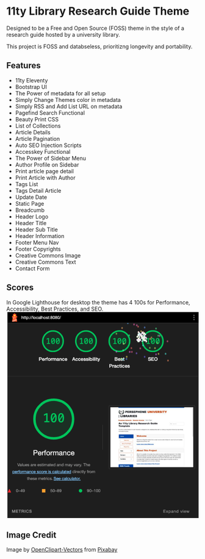 # 11ty Library Research Guide Theme
Designed to be a Free and Open Source (FOSS) theme in the style of a research guide hosted by a university library.

This project is FOSS and databseless, prioritizng longevity and portability. 


## Features
+ 11ty Eleventy
+ Bootstrap UI
+ The Power of metadata for all setup
+ Simply Change Themes color in metadata
+ Simply RSS and Add List URL on metadata
+ Pagefind Search Functional
+ Beauty Print CSS
+ List of Collections
+ Article Details
+ Article Pagination
+ Auto SEO Injection Scripts
+ Accesskey Functional
+ The Power of Sidebar Menu
+ Author Profile on Sidebar
+ Print article page detail
+ Print Article with Author
+ Tags List
+ Tags Detail Article
+ Update Date
+ Static Page
+ Breadcumb
+ Header Logo
+ Header Title
+ Header Sub Title
+ Header Information
+ Footer Menu Nav
+ Footer Copyrights
+ Creative Commons Image
+ Creative Commons Text
+ Contact Form

## Scores
In Google Lighthouse for desktop the theme has 4 100s for Performance, Accessibility, Best Practices, and SEO.
![Screenshot of four 100s for Performance, Accessibility, Best Practices, SEO in Google Lighthouse for Desktop Browsers](/desktop.png)


## Image Credit
Image by <a href="https://pixabay.com/users/openclipart-vectors-30363/?utm_source=link-attribution&utm_medium=referral&utm_campaign=image&utm_content=156019">OpenClipart-Vectors</a> from <a href="https://pixabay.com//?utm_source=link-attribution&utm_medium=referral&utm_campaign=image&utm_content=156019">Pixabay</a>

